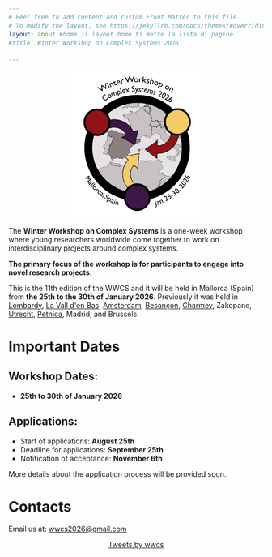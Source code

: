 ```yaml
---
# Feel free to add content and custom Front Matter to this file.
# To modify the layout, see https://jekyllrb.com/docs/themes/#overriding-theme-defaults
layout: about #home il layout home ti mette la lista di pagine
#title: Winter Workshop on Complex Systems 2026

---
```


<center>
  <img src="/assets/image26/logo/logo_sign_no_back.png" style="width: 50%;" />
</center>

The **Winter Workshop on Complex Systems** is a one-week workshop where young researchers worldwide come together to work on interdisciplinary projects around complex systems.

**The primary focus of the workshop is for participants to engage into novel research projects.**

This is the 11th edition of the WWCS and it will be held in Mallorca (Spain) from **the 25th to the 30th of January 2026**. Previously it was held in [Lombardy](https://wwcs2025.github.io/), [La Vall d'en Bas](https://wwcs2024.github.io/), [Amsterdam](https://wwcs2023.github.io/), [Besançon](https://wwcs2022.github.io/), [Charmey](https://wwcs2020.github.io/), Zakopane, [Utrecht](https://wwcs2018.github.io/), [Petnica](https://wwcs2017ed.wixsite.com/wwcs), Madrid, and Brussels.

# Important Dates

## Workshop Dates:

-   **25th to 30th of January  2026**

## Applications:

- Start of applications: **August 25th**
- Deadline for applications: **September 25th**
- Notification of acceptance: **November 6th**

<!-- The application form is available [here](https://forms.gle/wUn8vCVpjqXkvCjd9). -->
More details about the application process will be provided soon.

# Contacts

Email us at: [wwcs2026@gmail.com](mailto:wwcs2026@gmail.com) <!-- Twitter: "@winter_complex" -->

<center>
<a class="twitter-timeline" data-width="300" data-height="550" href="https://twitter.com/winter_complex">Tweets by wwcs</a> <script async src="https://platform.twitter.com/widgets.js" charset="utf-8"></script> </center>

